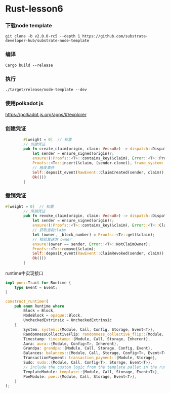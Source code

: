 # Rust-lesson6

### 下载node template

`git clone -b v2.0.0-rc5 --depth 1 https://github.com/substrate-developer-hub/substrate-node-template`



### 编译

`Cargo build --release`



### 执行

`./target/release/node-template --dev`



### 使用polkadot js

https://polkadot.js.org/apps/#/explorer

### 创建凭证

```rust
		#[weight = 0]  // 权重
		// 创建凭证
		pub fn create_claim(origin, claim: Vec<u8>) -> dispatch::DispatchResult {
			let sender = ensure_signed(origin)?;
			ensure!(!Proofs::<T>::contains_key(&claim), Error::<T>::ProofsAlreadyExists); // 验证是否存在
			Proofs::<T>::insert(&claim, (sender.clone(), frame_system::Module::<T>::block_number()));
			// 触发事件
			Self::deposit_event(RawEvent::ClaimCreated(sender, claim));
			Ok(())
		}
```



### 撤销凭证

```rust
#[weight = 0]  // 权重
		// 吊销凭证
		pub fn revoke_claim(origin, claim: Vec<u8>) -> dispatch::DispatchResult {
			let sender = ensure_signed(origin)?;
			ensure!(!Proofs::<T>::contains_key(&claim), Error::<T>::ClaimNotExists);
			// 获取当前claim
			let (owner, _block_number) = Proofs::<T>::get(&claim);
			// 校验发送方 owner
			ensure!(owner == sender, Error::<T>::NotClaimOwner);
			Proofs::<T>::remove(&claim);
			Self::deposit_event(RawEvent::ClaimRevoked(sender, claim));
			Ok(())
		}
```



runtime中实现接口

```rust
impl poe::Trait for Runtime {
	type Event = Event;
}
```



```rust
construct_runtime!(
	pub enum Runtime where
		Block = Block,
		NodeBlock = opaque::Block,
		UncheckedExtrinsic = UncheckedExtrinsic
	{
		System: system::{Module, Call, Config, Storage, Event<T>},
		RandomnessCollectiveFlip: randomness_collective_flip::{Module, Call, Storage},
		Timestamp: timestamp::{Module, Call, Storage, Inherent},
		Aura: aura::{Module, Config<T>, Inherent},
		Grandpa: grandpa::{Module, Call, Storage, Config, Event},
		Balances: balances::{Module, Call, Storage, Config<T>, Event<T>},
		TransactionPayment: transaction_payment::{Module, Storage},
		Sudo: sudo::{Module, Call, Config<T>, Storage, Event<T>},
		// Include the custom logic from the template pallet in the runtime.
		TemplateModule: template::{Module, Call, Storage, Event<T>},
		PoeModule: poe::{Module, Call, Storage, Event<T>},
	}
);
```

